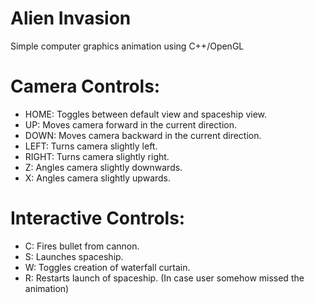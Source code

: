 # Alien Invasion
Simple computer graphics animation using C++/OpenGL

# Camera Controls:
- HOME: Toggles between default view and spaceship view.
- UP: Moves camera forward in the current direction.
- DOWN: Moves camera backward in the current direction.
- LEFT: Turns camera slightly left.
- RIGHT: Turns camera slightly right.
- Z: Angles camera slightly downwards.
- X: Angles camera slightly upwards.

# Interactive Controls:
- C: Fires bullet from cannon.
- S: Launches spaceship.
- W: Toggles creation of waterfall curtain.
- R: Restarts launch of spaceship. (In case user somehow missed the animation)
